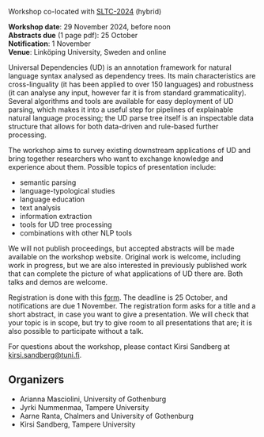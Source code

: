 Workshop co-located with [SLTC-2024](https://sltc2024.github.io/) (hybrid)

__Workshop date__: 29 November 2024, before noon<br>
__Abstracts due__ (1 page pdf): 25 October<br>
__Notification__: 1 November<br>
__Venue__: Linköping University, Sweden and online

Universal Dependencies (UD) is an annotation framework for natural language syntax analysed as dependency trees. Its main characteristics are cross-linguality (it has been applied to over 150 languages) and robustness (it can analyse any input, however far it is from standard grammaticality). Several algorithms and tools are available for easy deployment of UD parsing, which makes it into a useful step for pipelines of explainable natural language processing; the UD parse tree itself is an inspectable data structure that allows for both data-driven and rule-based further processing.

The workshop aims to survey existing downstream applications of UD and bring together researchers who want to exchange knowledge and experience about them. Possible topics of presentation include:

- semantic parsing
- language-typological studies
- language education
- text analysis
- information extraction
- tools for UD tree processing
- combinations with other NLP tools

We will not publish proceedings, but accepted abstracts will be made available on the workshop website. Original work is welcome, including work in progress, but we are also interested in previously published work that can complete the picture of what applications of UD there are. Both talks and demos are welcome.

Registration is done with this [form](https://forms.gle/7R4so6odty23MnBaA).
The deadline is 25 October, and notifications are due 1 November.
The registration form asks for a title and a short abstract, in case you want to give a presentation. 
We will check that your topic is in scope, but try to give room to all presentations that are; 
it is also possible to participate without a talk.

For questions about the workshop, please contact Kirsi Sandberg at kirsi.sandberg@tuni.fi.

## Organizers
- Arianna Masciolini, University of Gothenburg
- Jyrki Nummenmaa, Tampere University
- Aarne Ranta, Chalmers and University of Gothenburg
- Kirsi Sandberg, Tampere University
